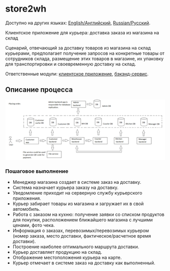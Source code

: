 # store2wh

Доступно на других языках: [English/Английский](store2wh.md), [Russian/Русский](store2wh.ru.md). 

Клиентское приложение для курьера: доставка заказа из магазина на склад

Сценарий, отвечающий за доставку товаров из магазина на склад курьерами, предполагает получение запросов на конкретные товары от сотрудников склада, размещение этих товаров в магазине, их упаковку для транспортировки и своевременную доставку на склад.

Ответственные модули: [клиентское приложение](../../frontend/courierclient.md), [бэкэнд-сервис](../../backend/courierbackend.md).

## Описание процесса

![placing_order_overall](../../img/placing_order_overall.png)

### Пошаговое выполнение

- Менеджер магазина создает в системе заказ на доставку.
- Система назначает курьера заказу на доставку.
- Уведомление приходит на серверную службу курьерского приложения.
- Курьер забирает товары из магазина и загружает их в свой автомобиль.
- Работа с заказом на кухню: получение заявки со списком продуктов для покупки, расположением ближайшего магазина с лучшими ценами, фото чека.
- Информация о заказах, перевозимых/перевозимых курьером (номер заказа, место доставки, фактическое/расчетное время доставки).
- Построение наиболее оптимального маршрута доставки.
- Курьер доставляет продукцию на склад.
- Отображение местоположения курьера на карте.
- Курьер отмечает в системе заказ на доставку как выполненный.
